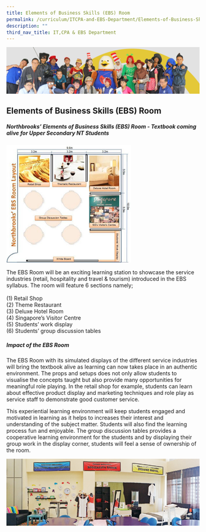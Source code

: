 ```yaml
---
title: Elements of Business Skills (EBS) Room
permalink: /curriculum/ITCPA-and-EBS-Department/Elements-of-Business-Skills-EBS-Room/
description: ""
third_nav_title: IT,CPA & EBS Department
---
```

![](/images/curriculum.jpg)

Elements of Business Skills (EBS) Room
----------------

##### Northbrooks’ Elements of Business Skills (EBS) Room -  Textbook coming alive for Upper Secondary NT Students




![](/images/ebs.png)



The EBS Room will be an exciting learning station to showcase the service industries (retail, hospitality and travel & tourism) introduced in the EBS syllabus. The room will feature 6 sections namely;  
   
(1) Retail Shop  
(2) Theme Restaurant  
(3) Deluxe Hotel Room  
(4) Singapore’s Visitor Centre  
(5) Students’ work display  
(6) Students’ group discussion tables



##### Impact of the EBS Room

The EBS Room with its simulated displays of the different service industries will bring the textbook alive as learning can now takes place in an authentic environment. The props and setups does not only allow students to visualise the concepts taught but also provide many opportunities for meaningful role playing. In the retail shop for example, students can learn about effective product display and marketing techniques and role play as service staff to demonstrate good customer service.

This experiential learning environment will keep students engaged and motivated in learning as it helps to increases their interest and understanding of the subject matter. Students will also find the learning process fun and enjoyable. The group discussion tables provides a cooperative learning environment for the students and by displaying their group work in the display corner, students will feel a sense of ownership of the room.

![](/images/EBS_Room.jpeg)
